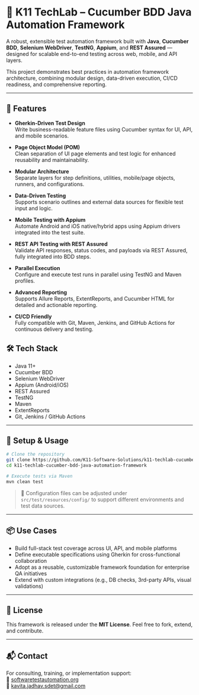 # 🧱 K11 TechLab – Cucumber BDD Java Automation Framework

A robust, extensible test automation framework built with **Java**, **Cucumber BDD**, **Selenium WebDriver**, **TestNG**, **Appium**, and **REST Assured** — designed for scalable end-to-end testing across web, mobile, and API layers.

This project demonstrates best practices in automation framework architecture, combining modular design, data-driven execution, CI/CD readiness, and comprehensive reporting.

---

## 🚀 Features

- **Gherkin-Driven Test Design**  
  Write business-readable feature files using Cucumber syntax for UI, API, and mobile scenarios.

- **Page Object Model (POM)**  
  Clean separation of UI page elements and test logic for enhanced reusability and maintainability.

- **Modular Architecture**  
  Separate layers for step definitions, utilities, mobile/page objects, runners, and configurations.

- **Data-Driven Testing**  
  Supports scenario outlines and external data sources for flexible test input and logic.

- **Mobile Testing with Appium**  
  Automate Android and iOS native/hybrid apps using Appium drivers integrated into the test suite.

- **REST API Testing with REST Assured**  
  Validate API responses, status codes, and payloads via REST Assured, fully integrated into BDD steps.

- **Parallel Execution**  
  Configure and execute test runs in parallel using TestNG and Maven profiles.

- **Advanced Reporting**  
  Supports Allure Reports, ExtentReports, and Cucumber HTML for detailed and actionable reporting.

- **CI/CD Friendly**  
  Fully compatible with Git, Maven, Jenkins, and GitHub Actions for continuous delivery and testing.



## 🛠️ Tech Stack

- Java 11+  
- Cucumber BDD  
- Selenium WebDriver  
- Appium (Android/iOS)  
- REST Assured  
- TestNG  
- Maven  
- ExtentReports  
- Git, Jenkins / GitHub Actions

---

## 🔧 Setup & Usage

```bash
# Clone the repository
git clone https://github.com/K11-Software-Solutions/k11-techlab-cucumber-bdd-java-automation-framework.git
cd k11-techlab-cucumber-bdd-java-automation-framework

# Execute tests via Maven
mvn clean test

```

> 🔧 Configuration files can be adjusted under `src/test/resources/config/` to support different environments and test data sources.

---

## 📦 Use Cases

- Build full-stack test coverage across UI, API, and mobile platforms  
- Define executable specifications using Gherkin for cross-functional collaboration  
- Adopt as a reusable, customizable framework foundation for enterprise QA initiatives  
- Extend with custom integrations (e.g., DB checks, 3rd-party APIs, visual validations)

---

## 📄 License

This framework is released under the **MIT License**. Feel free to fork, extend, and contribute.

---

## 📬 Contact

For consulting, training, or implementation support:  
🔗 [softwaretestautomation.org](https://www.softwaretestautomation.org)  
📧 kavita.jadhav.sdet@gmail.com


